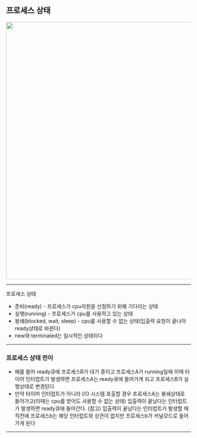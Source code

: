 ## 프로세스 상태
<img src="https://user-images.githubusercontent.com/118701129/245680028-9b4363ff-ba2b-4aab-981a-64555a3c3ab0.png" width="700"/>

***
프로세스 상태
* 준비(ready) - 프로세스가 cpu자원을 선점하기 위해 기다리는 상태
* 실행(running) - 프로세스가 cpu를 사용하고 있는 상태
* 봉쇄(blocked, wait, sleep) - cpu를 사용할 수 없는 상태(입출력 요청이 끝나야 ready상태로 바뀐다)
 * new와 terminated는 일시적인 상태이다

 ***
 ### 프로세스 상태 전이 
 * 예를 들어 ready큐에 프로세스B가 대기 중이고 프로세스A가 running일때 이때 타이머 인터럽트가 발생하면 프로세스A는 ready큐에 들어가게 되고 프로세스B가 실행상태로 변경된다
 * 만약 타이머 인터럽트가 아니라 I/O 시스템 호출할 경우 프로세스A는 봉쇄상태로 들어가고(이때는 cpu를 받어도 사용할 수 없는 상태) 입출력이 끝났다는 인터럽트가 발생하면 ready큐에 들어간다. (참고) 입출력이 끝났다는 인터럽트가 발생할 때 직전에 프로세스b는 해당 인터럽트와 상관이 없지만 프로세스b가 커널모드로 들어가게 된다 
***

